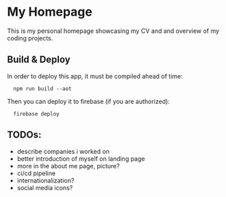 # My Homepage

This is my personal homepage showcasing my CV and and overview of my coding projects.

## Build & Deploy

In order to deploy this app, it must be compiled ahead of time:

```
  npm run build --aot
```

Then you can deploy it to firebase (if you are authorized):

```
  firebase deploy
```

## TODOs:

- describe companies i worked on
- better introduction of myself on landing page
- more in the about me page, picture?
- ci/cd pipeline
- internationalization?
- social media icons?
